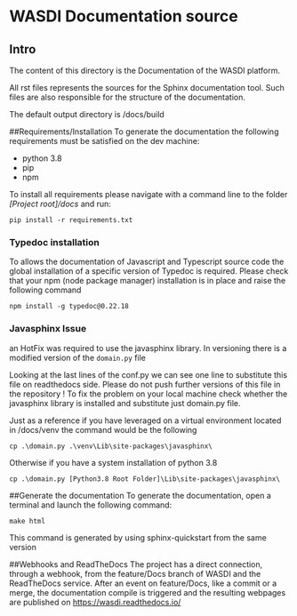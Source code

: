 # WASDI Documentation source
## Intro
The content of this directory is the Documentation of the WASDI platform.

All rst files represents the sources for the Sphinx documentation tool. Such files are also responsible for the structure of the documentation.

The default output directory is /docs/build

##Requirements/Installation
To generate the documentation the following requirements must be satisfied on the dev machine:
* python 3.8
* pip
* npm
 
To install all requirements please navigate with a command line to the folder *[Project root]/docs* and run:
```
pip install -r requirements.txt
```

### Typedoc installation 

To allows the documentation of Javascript and Typescript source code the global installation of a specific version of Typedoc is required.
Please check that your npm (node package manager) installation is in place and raise the following command 

```
npm install -g typedoc@0.22.18
```

### Javasphinx Issue 
 an HotFix was required to use the javasphinx library.
 In versioning there is a modified version of the ```domain.py``` file
 
 Looking at the last lines of the conf.py we can see one line to substitute this file on readthedocs side.
 Please do not push further versions of this file in the repository !
 To fix the problem on your local machine check whether the javasphinx library is installed and substitute just 
 domain.py file.

 Just as a reference if you have leveraged on a virtual environment located in /docs/venv the command would be the following
```
cp .\domain.py .\venv\Lib\site-packages\javasphinx\
```

Otherwise if you have a system installation of python 3.8 
 ```
cp .\domain.py [Python3.8 Root Folder]\Lib\site-packages\javasphinx\
```
 
##Generate the documentation
To generate the documentation, open a terminal and launch the following command:
```
make html
```
This command is generated by using sphinx-quickstart from the same version 

##Webhooks and ReadTheDocs
The project has a direct connection, through a webhook, from the feature/Docs branch of WASDI and the ReadTheDocs service.
After an event on feature/Docs, like a commit or a merge, the documentation compile is triggered 
and the resulting webpages are published on https://wasdi.readthedocs.io/

